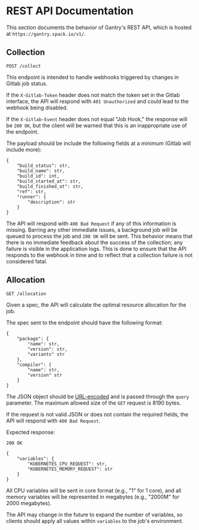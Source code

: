 # REST API Documentation

This section documents the behavior of Gantry's REST API, which is hosted at `https://gantry.spack.io/v1/`.

## Collection

```
POST /collect
```

This endpoint is intended to handle webhooks triggered by changes in Gitlab job status.

If the `X-Gitlab-Token` header does not match the token set in the Gitlab interface, the API will respond with `401 Unauthorized` and could lead to the webhook being disabled.

If the `X-Gitlab-Event` header does not equal "Job Hook," the response will be `200 OK`, but the client will be warned that this is an inappropriate use of the endpoint.

The payload should be include the following fields at a minimum (Gitlab will include more):

```
{
    "build_status": str,
    "build_name": str,
    "build_id": int,
    "build_started_at": str,
    "build_finished_at": str,
    "ref": str,
    "runner": {
        "description": str
    }
}
```

The API will respond with `400 Bad Request` if any of this information is missing. Barring any other immediate issues, a background job will be queued to process the job and `200 OK` will be sent. This behavior means that there is no immediate feedback about the success of the collection; any failure is visible in the application logs. This is done to ensure that the API responds to the webhook in time and to reflect that a collection failure is not considered fatal.

## Allocation

```
GET /allocation
```

Given a spec, the API will calculate the optimal resource allocation for the job.

The spec sent to the endpoint should have the following format:

```
{
    "package": {
        "name": str,
        "version": str,
        "variants" str
    },
    "compiler": {
        "name": str,
        "version" str
    }
}
```

The JSON object should be [URL-encoded](https://en.wikipedia.org/wiki/Percent-encoding) and is passed through the `query` parameter. The maximum allowed size of the `GET` request is 8190 bytes.

If the request is not valid JSON or does not contain the required fields, the API will respond with `400 Bad Request`.

Expected response:

```
200 OK

{
    "variables": {
        "KUBERNETES_CPU_REQUEST": str,
        "KUBERNETES_MEMORY_REQUEST": str
    }
}
```

All CPU variables will be sent in core format (e.g., "1" for 1 core), and all memory variables will be represented in megabytes (e.g., "2000M" for 2000 megabytes).

The API may change in the future to expand the number of variables, so clients should apply all values within `variables` to the job's environment.